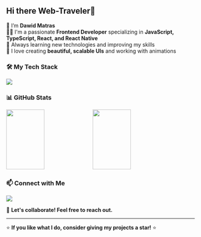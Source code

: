 ## Hi there Web-Traveler👋  

👋 I’m **Dawid Matras**  
👨‍💻 I'm a passionate **Frontend Developer** specializing in **JavaScript, TypeScript, React, and React Native**  
🌱 Always learning new technologies and improving my skills  
🎨 I love creating **beautiful, scalable UIs** and working with animations  

### 🛠 My Tech Stack  
<p align="start">
  <img src="https://skillicons.dev/icons?i=ts,react,nextjs,css,tailwind,sass,styledcomponents,git,github,supabase,jest,vite,vitest,yarn" />
</p>  

### 📊 GitHub Stats  
<p align="start">
  <img src="https://github-readme-stats.vercel.app/api?username=Davee89&show_icons=true&theme=tokyonight&rank_icon=github" width="45%" height="160px" />
  <img src="https://github-readme-stats.vercel.app/api/top-langs/?username=Davee89&layout=compact&theme=tokyonight" width="45%" height="160px" />
</p>  

### 📫 Connect with Me  
[<img src="https://skillicons.dev/icons?i=linkedin" />](https://www.linkedin.com/in/dawid-matras)  

💬 **Let's collaborate! Feel free to reach out.**  

---

⭐ **If you like what I do, consider giving my projects a star!** ⭐  
